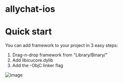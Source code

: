 # allychat-ios

# Quick start
You can add framework to your project in 3 easy steps:
  1. Drag-n-drop framework from "Library/Binary/"
  2. Add libicucore.dylib 
  3. Add the -ObjC linker flag 


![image](https://github.com/allychat/ios-sdk/blob/master/Support/image.png)
